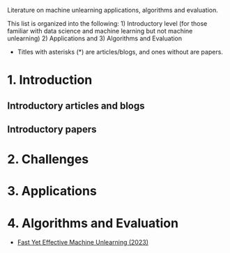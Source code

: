 Literature on machine unlearning applications, algorithms and evaluation. 

This list is organized into the following: 1) Introductory level (for those familiar with data science and machine learning but not machine unlearning) 2) Applications and 3) Algorithms and Evaluation 

- Titles with asterisks (*) are articles/blogs, and ones without are papers.

# 1. Introduction
## Introductory articles and blogs 

## Introductory papers
# 2. Challenges 
# 3. Applications 
# 4. Algorithms and Evaluation 
- [Fast Yet Effective Machine Unlearning (2023)](https://arxiv.org/pdf/2111.08947.pdf)
